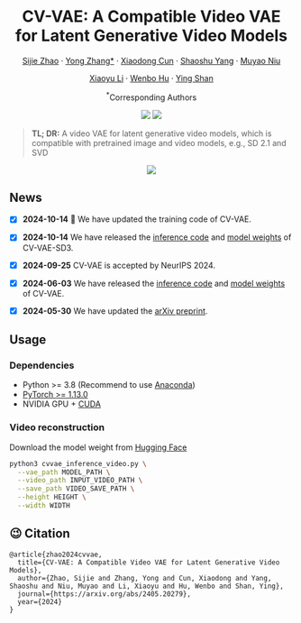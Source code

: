 <div align="center">
<h1>CV-VAE: A Compatible Video VAE for Latent 
Generative Video Models</h1>

[Sijie Zhao](https://scholar.google.com/citations?user=tZ3dS3MAAAAJ) · [Yong Zhang*](https://yzhang2016.github.io/) · [Xiaodong Cun](https://vinthony.github.io/academic/) · [Shaoshu Yang]() · [Muyao Niu]()

[Xiaoyu Li](https://xiaoyu258.github.io/) · [Wenbo Hu](https://wbhu.github.io/) · [Ying Shan](https://scholar.google.com/citations?user=4oXBp9UAAAAJ&hl=en)

<sup>*</sup>Corresponding Authors


<a href='https://ailab-cvc.github.io/cvvae/index.html'><img src='https://img.shields.io/badge/Project-Page-green'></a>
<a href='https://arxiv.org/abs/2405.20279'><img src='https://img.shields.io/badge/Technique-Report-red'></a>


</div>

> **TL; DR:** A video VAE for latent generative video models, which is compatible with pretrained image and video models, e.g., SD 2.1 and SVD

<p align="center">
  <img src="assets/i2v_and_t2v_results.gif">
</p>


## News

- [x] **2024-10-14** :hugs: We have updated the training code of CV-VAE.
- [x] **2024-10-14**  We have released the [inference code](cvvae_sd3_inference_video.py) and [model weights](https://huggingface.co/AILab-CVC/CV-VAE/tree/main) of CV-VAE-SD3.
- [x] **2024-09-25**  CV-VAE is accepted by NeurIPS 2024.
- [x] **2024-06-03**  We have released the [inference code](cvvae_inference_video.py) and [model weights](https://huggingface.co/AILab-CVC/CV-VAE/tree/main) of CV-VAE.

- [x] **2024-05-30**  We have updated the [arXiv preprint](https://arxiv.org/abs/2405.20279).

## Usage

### Dependencies
- Python >= 3.8 (Recommend to use [Anaconda](https://www.anaconda.com/download/#linux))
- [PyTorch >= 1.13.0](https://pytorch.org/)
- NVIDIA GPU + [CUDA](https://developer.nvidia.com/cuda-downloads)


### Video reconstruction

Download the model weight from [Hugging Face](https://huggingface.co/AILab-CVC/CV-VAE/tree/main)

```bash
python3 cvvae_inference_video.py \
  --vae_path MODEL_PATH \
  --video_path INPUT_VIDEO_PATH \
  --save_path VIDEO_SAVE_PATH \
  --height HEIGHT \
  --width WIDTH 
```


## 😉 Citation
```
@article{zhao2024cvvae,
  title={CV-VAE: A Compatible Video VAE for Latent Generative Video Models},
  author={Zhao, Sijie and Zhang, Yong and Cun, Xiaodong and Yang, Shaoshu and Niu, Muyao and Li, Xiaoyu and Hu, Wenbo and Shan, Ying},
  journal={https://arxiv.org/abs/2405.20279},
  year={2024}
}
```
